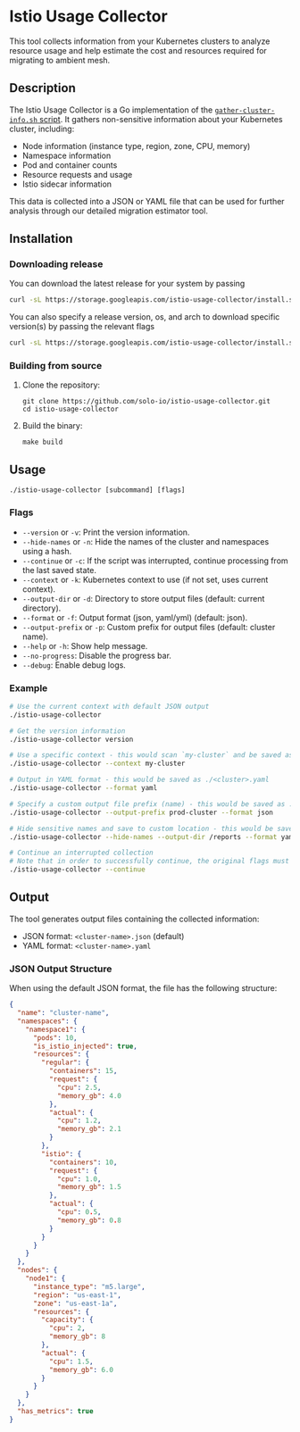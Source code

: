 # Istio Usage Collector

This tool collects information from your Kubernetes clusters to analyze resource usage and help estimate the cost and resources required for migrating to ambient mesh.

## Description

The Istio Usage Collector is a Go implementation of the [`gather-cluster-info.sh` script](https://github.com/solo-io/scripts-public/blob/4c728ffca1babab525687063f99ac3e24fda3fa1/ambient-mesh/migration/v1/gather-cluster-info.sh). It gathers non-sensitive information about your Kubernetes cluster, including:

- Node information (instance type, region, zone, CPU, memory)
- Namespace information
- Pod and container counts
- Resource requests and usage
- Istio sidecar information

This data is collected into a JSON or YAML file that can be used for further analysis through our detailed migration estimator tool.

## Installation

### Downloading release

You can download the latest release for your system by passing
```sh
curl -sL https://storage.googleapis.com/istio-usage-collector/install.sh | sh -
```

You can also specify a release version, os, and arch to download specific version(s) by passing the relevant flags
```sh
curl -sL https://storage.googleapis.com/istio-usage-collector/install.sh | sh - -- --os darwin --arch arm64 --version latest
```

### Building from source

1. Clone the repository:
   ```
   git clone https://github.com/solo-io/istio-usage-collector.git
   cd istio-usage-collector
   ```

2. Build the binary:
   ```
   make build
   ```

## Usage

```
./istio-usage-collector [subcommand] [flags]
```

### Flags

- `--version` or `-v`: Print the version information.
- `--hide-names` or `-n`: Hide the names of the cluster and namespaces using a hash.
- `--continue` or `-c`: If the script was interrupted, continue processing from the last saved state.
- `--context` or `-k`: Kubernetes context to use (if not set, uses current context).
- `--output-dir` or `-d`: Directory to store output files (default: current directory).
- `--format` or `-f`: Output format (json, yaml/yml) (default: json).
- `--output-prefix` or `-p`: Custom prefix for output files (default: cluster name).
- `--help` or `-h`: Show help message.
- `--no-progress`: Disable the progress bar.
- `--debug`: Enable debug logs.

### Example

```bash
# Use the current context with default JSON output
./istio-usage-collector

# Get the version information
./istio-usage-collector version

# Use a specific context - this would scan `my-cluster` and be saved as ./my-cluster.json
./istio-usage-collector --context my-cluster

# Output in YAML format - this would be saved as ./<cluster>.yaml
./istio-usage-collector --format yaml

# Specify a custom output file prefix (name) - this would be saved as ./prod-cluster.json
./istio-usage-collector --output-prefix prod-cluster --format json

# Hide sensitive names and save to custom location - this would be saved as /reports/<hashed-cluster>.yaml
./istio-usage-collector --hide-names --output-dir /reports --format yaml

# Continue an interrupted collection
# Note that in order to successfully continue, the original flags must be passed as well.
./istio-usage-collector --continue
```

## Output

The tool generates output files containing the collected information:

- JSON format: `<cluster-name>.json` (default)
- YAML format: `<cluster-name>.yaml`

### JSON Output Structure

When using the default JSON format, the file has the following structure:

```json
{
  "name": "cluster-name",
  "namespaces": {
    "namespace1": {
      "pods": 10,
      "is_istio_injected": true,
      "resources": {
        "regular": {
          "containers": 15,
          "request": {
            "cpu": 2.5,
            "memory_gb": 4.0
          },
          "actual": {
            "cpu": 1.2,
            "memory_gb": 2.1
          }
        },
        "istio": {
          "containers": 10,
          "request": {
            "cpu": 1.0,
            "memory_gb": 1.5
          },
          "actual": {
            "cpu": 0.5,
            "memory_gb": 0.8
          }
        }
      }
    }
  },
  "nodes": {
    "node1": {
      "instance_type": "m5.large",
      "region": "us-east-1",
      "zone": "us-east-1a",
      "resources": {
        "capacity": {
          "cpu": 2,
          "memory_gb": 8
        },
        "actual": {
          "cpu": 1.5,
          "memory_gb": 6.0
        }
      }
    }
  },
  "has_metrics": true
}
```
